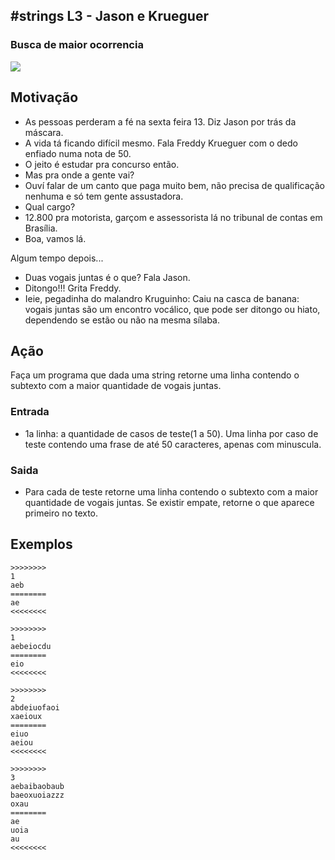 ## #strings L3 - Jason e Krueguer
### Busca de maior ocorrencia

![](https://raw.githubusercontent.com/qxcodefup/arcade/master/base/098/__capa.jpg)

## Motivação

*   As pessoas perderam a fé na sexta feira 13. Diz Jason por trás da máscara.
*   A vida tá ficando difícil mesmo. Fala Freddy Krueguer com o dedo enfiado numa nota de 50.
*   O jeito é estudar pra concurso então.
*   Mas pra onde a gente vai?
*   Ouví falar de um canto que paga muito bem, não precisa de qualificação nenhuma e só tem gente assustadora.
*   Qual cargo?
*   12.800 pra motorista, garçom e assessorista lá no tribunal de contas em Brasília.
*   Boa, vamos lá.

Algum tempo depois...

*   Duas vogais juntas é o que? Fala Jason.
*   Ditongo!!! Grita Freddy.
*   Ieie, pegadinha do malandro Kruguinho: Caiu na casca de banana: vogais juntas são um encontro vocálico, que pode ser ditongo ou hiato, dependendo se estão ou não na mesma sílaba.

## Ação

Faça um programa que dada uma string retorne uma linha contendo o subtexto com a maior quantidade de vogais juntas.

### Entrada

*   1a linha: a quantidade de casos de teste(1 a 50). Uma linha por caso de teste contendo uma frase de até 50 caracteres, apenas com minuscula.

### Saida

*   Para cada de teste retorne uma linha contendo o subtexto com a maior quantidade de vogais juntas. Se existir empate, retorne o que aparece primeiro no texto.

## Exemplos

```
>>>>>>>>
1
aeb
========
ae
<<<<<<<<

>>>>>>>>
1
aebeiocdu
========
eio
<<<<<<<<

>>>>>>>>
2
abdeiuofaoi
xaeioux
========
eiuo
aeiou
<<<<<<<<

>>>>>>>>
3
aebaibaobaub
baeoxuoiazzz
oxau
========
ae
uoia
au
<<<<<<<<
```

#
